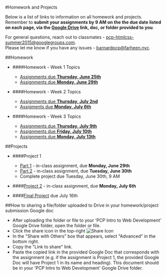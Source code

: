 #Homework and Projects

Below is a list of links to information on all homework and projects.  Remember to **submit your assignments by 9 AM on the the due date listed on each page, via the [Google Drive](drive.google.com/#my-drive) link, doc, or folder provided to you**.  

For general questions, reach out to classmates - pcp-htmlcss-summer2015@googlegroups.com.  
Please let me know if you have any issues - barnardpcp@farheen.nyc.

##Homework

- ####Homework - Week 1 Topics
	- [Assignments due **Thursday, June 25th**](https://github.com/fma2/pcp-intro-web-development/blob/master/assignments/homework-week1.md#due-thursday-june-25th) 
	- [Assignments due **Monday, June 29th**](https://github.com/fma2/pcp-intro-web-development/blob/master/assignments/homework-week1.md#due-monday-june-29th)  
	
- ####Homework - Week 2 Topics
	- [Assignments due **Thursday, July 2nd**](https://github.com/fma2/pcp-intro-web-development/blob/master/assignments/homework-week2.md#by-thursday-july-2nd) 
	- [Assigments due **Monday, July 6th**](https://github.com/fma2/pcp-intro-web-development/blob/master/assignments/homework-week2.md#by-monday-july-6th) 

- ####Homework - Week 3 Topics
	- [Assignments due **Thursday, July 9th**](https://github.com/fma2/pcp-intro-web-development/blob/master/assignments/homework-week3.md#by-thursday-july-9th)
	- [Assignments due **Friday, July 10th**](https://github.com/fma2/pcp-intro-web-development/blob/master/assignments/homework-week3.md#by-friday-july-10th) 
	- [Assignments due **Monday, July 13th**](https://github.com/fma2/pcp-intro-web-development/blob/master/assignments/homework-week3.md#by-monday-july-13th)

##Projects

- ####Project 1
	- [Part 1](https://github.com/fma2/pcp-intro-web-development/blob/master/assignments/project1.md#part-1---html) - in-class assignment, due **Monday, June 29th** 
	- [Part 2](https://github.com/fma2/pcp-intro-web-development/blob/master/assignments/project1.md#part-2---css) - in-class assignment, due **Tuesday, June 30th**
	- Complete project due Tuesday, June 30th, 9 AM

- ####[Project 2](https://github.com/fma2/pcp-intro-web-development/blob/master/assignments/project2.md) - in-class assignment, due **Monday, July 6th**

- ####[Final Project](https://github.com/fma2/pcp-intro-web-development/blob/master/) due July 16th


##How to sharing a file/folder uploaded to Drive in your homework/project submission Google doc

- After uploading the folder or file to your 'PCP Intro to Web Development' Google Drive folder, open the folder or file.
- Click the share icon in the top-right ![Share Icon](https://lh3.ggpht.com/wT7L2ASU5dabFd038gIVuFdXciuesFY4aN5fdGkl1Yf0in0G5ez16R63xGtBAg=w18-h18)
- In the "Share with Others" box that appears, select "Advanced" in the bottom right.  
- Copy the "Link to share" link.
- Paste the copied link in the provided Google Doc that corresponds with the assignment (e.g. if the assignment is Project 1, the provided Google Doc will have Project 1 in its name and heading).  This document should be in your 'PCP Intro to Web Development' Google Drive folder.
